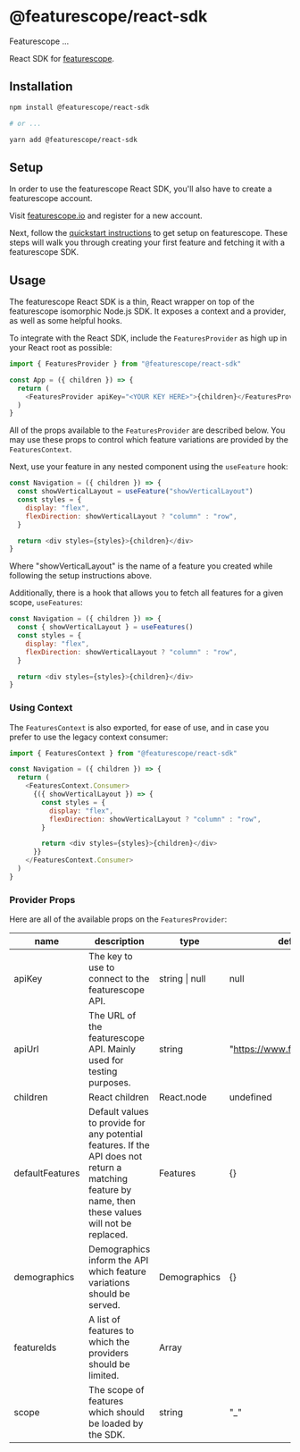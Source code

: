 # @featurescope/react-sdk

Featurescope ...

React SDK for [featurescope](https://www.featurescope.io "featurescope").

## Installation

```sh
npm install @featurescope/react-sdk

# or ...

yarn add @featurescope/react-sdk
```

## Setup

In order to use the featurescope React SDK, you'll also have to create a featurescope account.

Visit [featurescope.io](https://www.featurescope.io "featurescope.io") and register for a new account.

Next, follow the [quickstart instructions](https://www.featurescope.io/quickstart "quickstart instructions") to get setup on featurescope. These steps will walk you through creating your first feature and fetching it with a featurescope SDK.

## Usage

The featurescope React SDK is a thin, React wrapper on top of the featurescope isomorphic Node.js SDK. It exposes a context and a provider, as well as some helpful hooks.

To integrate with the React SDK, include the `FeaturesProvider` as high up in your React root as possible:

```js
import { FeaturesProvider } from "@featurescope/react-sdk"

const App = ({ children }) => {
  return (
    <FeaturesProvider apiKey="<YOUR KEY HERE>">{children}</FeaturesProvider>
  )
}
```

All of the props available to the `FeaturesProvider` are described below. You may use these props to control which feature variations are provided by the `FeaturesContext`.

Next, use your feature in any nested component using the `useFeature` hook:

```js
const Navigation = ({ children }) => {
  const showVerticalLayout = useFeature("showVerticalLayout")
  const styles = {
    display: "flex",
    flexDirection: showVerticalLayout ? "column" : "row",
  }

  return <div styles={styles}>{children}</div>
}
```

Where "showVerticalLayout" is the name of a feature you created while following the setup instructions above.

Additionally, there is a hook that allows you to fetch all features for a given scope, `useFeatures`:

```js
const Navigation = ({ children }) => {
  const { showVerticalLayout } = useFeatures()
  const styles = {
    display: "flex",
    flexDirection: showVerticalLayout ? "column" : "row",
  }

  return <div styles={styles}>{children}</div>
}
```

### Using Context

The `FeaturesContext` is also exported, for ease of use, and in case you prefer to use the legacy context consumer:

```js
import { FeaturesContext } from "@featurescope/react-sdk"

const Navigation = ({ children }) => {
  return (
    <FeaturesContext.Consumer>
      {({ showVerticalLayout }) => {
        const styles = {
          display: "flex",
          flexDirection: showVerticalLayout ? "column" : "row",
        }

        return <div styles={styles}>{children}</div>
      }}
    </FeaturesContext.Consumer>
  )
}
```

### Provider Props

Here are all of the available props on the `FeaturesProvider`:

| name            | description                                                                                                                                          | type           | default                       |
| --------------- | ---------------------------------------------------------------------------------------------------------------------------------------------------- | -------------- | ----------------------------- |
| apiKey          | The key to use to connect to the featurescope API.                                                                                                   | string \| null | null                          |
| apiUrl          | The URL of the featurescope API. Mainly used for testing purposes.                                                                                   | string         | "https://www.featurescope.io" |
| children        | React children                                                                                                                                       | React.node     | undefined                     |
| defaultFeatures | Default values to provide for any potential features. If the API does not return a matching feature by name, then these values will not be replaced. | Features       | {}                            |
| demographics    | Demographics inform the API which feature variations should be served.                                                                               | Demographics   | {}                            |
| featureIds      | A list of features to which the providers should be limited.                                                                                         | Array<string>  |                               |
| scope           | The scope of features which should be loaded by the SDK.                                                                                             | string         | "\_"                          |
